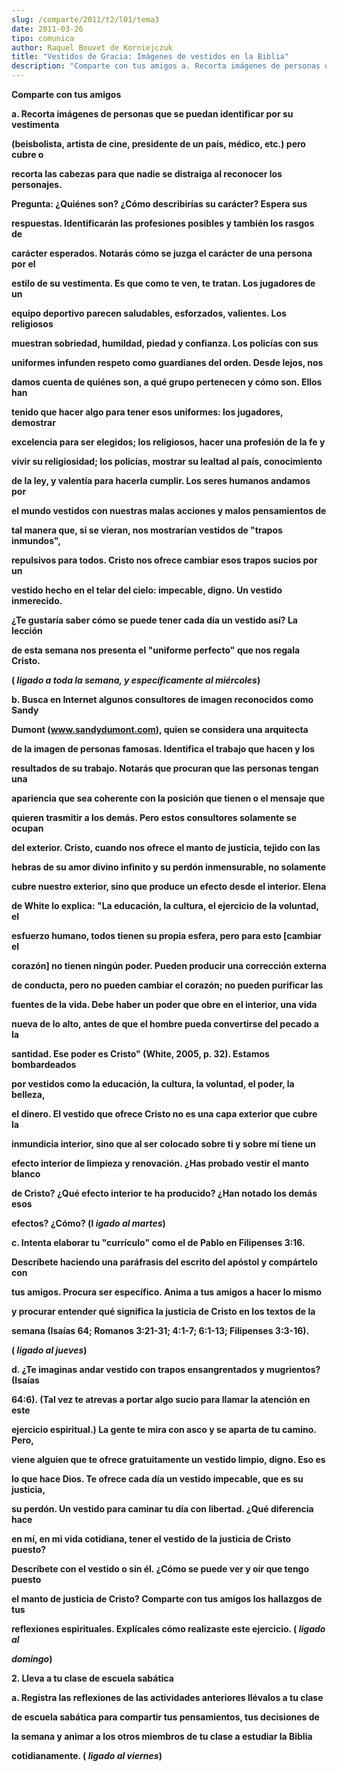 ```yaml
---
slug: /comparte/2011/t2/l01/tema3
date: 2011-03-26
tipo: comunica
author: Raquel Bouvet de Korniejczuk
title: "Vestidos de Gracia: Imágenes de vestidos en la Biblia"
description: "Comparte con tus amigos a. Recorta imágenes de personas que se puedan  identificar por su vestimenta (beisbolista, artista de cine, presidente de un  país, médico, etc.) pero cubre o recorta las cabezas para que nadie se  distraiga al reconocer los personajes. Pregunta: ¿Quién..."
---
```


**Comparte con tus amigos**

**a. Recorta imágenes de personas que se puedan identificar por su vestimenta**

**(beisbolista, artista de cine, presidente de un país, médico, etc.) pero cubre o**

**recorta las cabezas para que nadie se distraiga al reconocer los personajes.**

**Pregunta: ¿Quiénes son? ¿Cómo describirías su carácter? Espera sus**

**respuestas. Identificarán las profesiones posibles y también los rasgos de**

**carácter esperados. Notarás cómo se juzga el carácter de una persona por el**

**estilo de su vestimenta. Es que como te ven, te tratan. Los jugadores de un**

**equipo deportivo parecen saludables, esforzados, valientes. Los religiosos**

**muestran sobriedad, humildad, piedad y confianza. Los policías con sus**

**uniformes infunden respeto como guardianes del orden. Desde lejos, nos**

**damos cuenta de quiénes son, a qué grupo pertenecen y cómo son. Ellos han**

**tenido que hacer algo para tener esos uniformes: los jugadores, demostrar**

**excelencia para ser elegidos; los religiosos, hacer una profesión de la fe y**

**vivir su religiosidad; los policías, mostrar su lealtad al país, conocimiento**

**de la ley, y valentía para hacerla cumplir. Los seres humanos andamos por**

**el mundo vestidos con nuestras malas acciones y malos pensamientos de**

**tal manera que, si se vieran, nos mostrarían vestidos de "trapos inmundos",**

**repulsivos para todos. Cristo nos ofrece cambiar esos trapos sucios por un**

**vestido hecho en el telar del cielo: impecable, digno. Un vestido inmerecido.**

**¿Te gustaría saber cómo se puede tener cada día un vestido así? La lección**

**de esta semana nos presenta el "uniforme perfecto" que nos regala Cristo.**

**( _ligado a toda la semana, y específicamente al miércoles_)**

**b. Busca en Internet algunos consultores de imagen reconocidos como Sandy**

**Dumont (www.sandydumont.com), quien se considera una arquitecta**

**de la imagen de personas famosas. Identifica el trabajo que hacen y los**

**resultados de su trabajo. Notarás que procuran que las personas tengan una**

**apariencia que sea coherente con la posición que tienen o el mensaje que**

**quieren trasmitir a los demás. Pero estos consultores solamente se ocupan**

**del exterior. Cristo, cuando nos ofrece el manto de justicia, tejido con las**

**hebras de su amor divino infinito y su perdón inmensurable, no solamente**

**cubre nuestro exterior, sino que produce un efecto desde el interior. Elena**

**de White lo explica: "La educación, la cultura, el ejercicio de la voluntad, el**

**esfuerzo humano, todos tienen su propia esfera, pero para esto [cambiar el**

**corazón] no tienen ningún poder. Pueden producir una corrección externa**

**de conducta, pero no pueden cambiar el corazón; no pueden purificar las**

**fuentes de la vida. Debe haber un poder que obre en el interior, una vida**

**nueva de lo alto, antes de que el hombre pueda convertirse del pecado a la**

**santidad. Ese poder es Cristo" (White, 2005, p. 32). Estamos bombardeados**

**por vestidos como la educación, la cultura, la voluntad, el poder, la belleza,**

**el dinero. El vestido que ofrece Cristo no es una capa exterior que cubre la**

**inmundicia interior, sino que al ser colocado sobre ti y sobre mí tiene un**

**efecto interior de limpieza y renovación. ¿Has probado vestir el manto blanco**

**de Cristo? ¿Qué efecto interior te ha producido? ¿Han notado los demás esos**

**efectos? ¿Cómo? (l _igado al martes_)**

**c. Intenta elaborar tu "currículo" como el de Pablo en Filipenses 3:16.**

**Descríbete haciendo una paráfrasis del escrito del apóstol y compártelo con**

**tus amigos. Procura ser específico. Anima a tus amigos a hacer lo mismo**

**y procurar entender qué significa la justicia de Cristo en los textos de la**

**semana (Isaías 64; Romanos 3:21-31; 4:1-7; 6:1-13; Filipenses 3:3-16).**

**( _ligado al jueves_)**

**d. ¿Te imaginas andar vestido con trapos ensangrentados y mugrientos? (Isaías**

**64:6). (Tal vez te atrevas a portar algo sucio para llamar la atención en este**

**ejercicio espiritual.) La gente te mira con asco y se aparta de tu camino. Pero,**

**viene alguien que te ofrece gratuitamente un vestido limpio, digno. Eso es**

**lo que hace Dios. Te ofrece cada día un vestido impecable, que es su justicia,**

**su perdón. Un vestido para caminar tu día con libertad. ¿Qué diferencia hace**

**en mí, en mi vida cotidiana, tener el vestido de la justicia de Cristo puesto?**

**Descríbete con el vestido o sin él. ¿Cómo se puede ver y oír que tengo puesto**

**el manto de justicia de Cristo? Comparte con tus amigos los hallazgos de tus**

**reflexiones espirituales. Explícales cómo realizaste este ejercicio. ( _ligado al_**

**_domingo_)**

**2\. Lleva a tu clase de escuela sabática**

**a. Registra las reflexiones de las actividades anteriores llévalos a tu clase**

**de escuela sabática para compartir tus pensamientos, tus decisiones de**

**la semana y animar a los otros miembros de tu clase a estudiar la Biblia**

**cotidianamente. ( _ligado al viernes_)**
